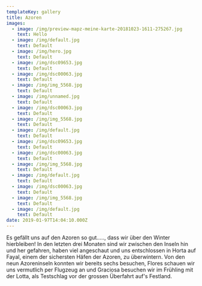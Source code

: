 ```yaml
---
templateKey: gallery
title: Azoren
images:
  - image: /img/preview-mapz-meine-karte-20181023-1611-275267.jpg
    text: Hello
  - image: /img/default.jpg
    text: Default
  - image: /img/hero.jpg
    text: Default
  - image: /img/dsc09653.jpg
    text: Default
  - image: /img/dsc00063.jpg
    text: Default
  - image: /img/img_5568.jpg
    text: Default
  - image: /img/unnamed.jpg
    text: Default
  - image: /img/dsc00063.jpg
    text: Default
  - image: /img/img_5568.jpg
    text: Default
  - image: /img/default.jpg
    text: Default
  - image: /img/dsc09653.jpg
    text: Default
  - image: /img/dsc00063.jpg
    text: Default
  - image: /img/img_5568.jpg
    text: Default
  - image: /img/default.jpg
    text: Default
  - image: /img/dsc00063.jpg
    text: Default
  - image: /img/img_5568.jpg
    text: Default
  - image: /img/default.jpg
    text: Default
date: 2019-01-97T14:04:10.000Z
---
```


Es gefällt uns auf den Azoren so gut....., dass wir über den Winter hierbleiben! In den letzten drei Monaten sind wir zwischen den Inseln hin und her gefahren, haben viel angeschaut und uns entschlossen in Horta auf Fayal, einem der sichersten Häfen der Azoren, zu überwintern. Von den neun Azoreninseln konnten wir bereits sechs besuchen, Flores schauen wir uns vermutlich per Flugzeug an und Graciosa besuchen wir im Frühling mit der Lotta, als Testschlag vor der grossen Überfahrt auf's Festland.
